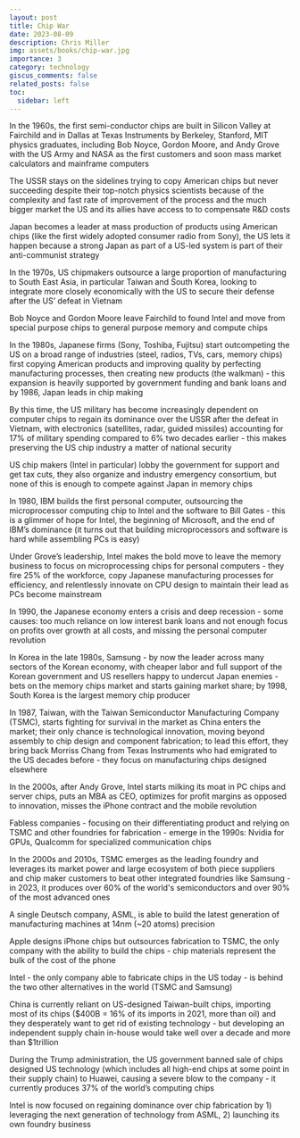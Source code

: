 ```yaml
---
layout: post
title: Chip War
date: 2023-08-09
description: Chris Miller
img: assets/books/chip-war.jpg
importance: 3
category: technology
giscus_comments: false
related_posts: false
toc:
  sidebar: left
---
```


In the 1960s, the first semi-conductor chips are built in Silicon Valley at Fairchild and in Dallas at Texas Instruments by Berkeley, Stanford, MIT physics graduates, including Bob Noyce, Gordon Moore, and Andy Grove with the US Army and NASA as the first customers and soon mass market calculators and mainframe computers

The USSR stays on the sidelines trying to copy American chips but never succeeding despite their top-notch physics scientists because of the complexity and fast rate of improvement of the process and the much bigger market the US and its allies have access to to compensate R&D costs

Japan becomes a leader at mass production of products using American chips (like the first widely adopted consumer radio from Sony), the US lets it happen because a strong Japan as part of a US-led system is part of their anti-communist strategy

In the 1970s, US chipmakers outsource a large proportion of manufacturing to South East Asia, in particular Taiwan and South Korea, looking to integrate more closely economically with the US to secure their defense after the US’ defeat in Vietnam

Bob Noyce and Gordon Moore leave Fairchild to found Intel and move from special purpose chips to general purpose memory and compute chips

In the 1980s, Japanese firms (Sony, Toshiba, Fujitsu) start outcompeting the US on a broad range of industries (steel, radios, TVs, cars, memory chips) first copying American products and improving quality by perfecting manufacturing processes, then creating new products (the walkman) - this expansion is heavily supported by government funding and bank loans and by 1986, Japan leads in chip making

By this time, the US military has become increasingly dependent on computer chips to regain its dominance over the USSR after the defeat in Vietnam, with electronics (satellites, radar, guided missiles) accounting for 17% of military spending compared to 6% two decades earlier - this makes preserving the US chip industry a matter of national security

US chip makers (Intel in particular) lobby the government for support and get tax cuts, they also organize and industry emergency consortium, but none of this is enough to compete against Japan in memory chips

In 1980, IBM builds the first personal computer, outsourcing the microprocessor computing chip to Intel and the software to Bill Gates - this is a glimmer of hope for Intel, the beginning of Microsoft, and the end of IBM’s dominance (it turns out that building microprocessors and software is hard while assembling PCs is easy)

Under Grove’s leadership, Intel makes the bold move to leave the memory business to focus on microprocessing chips for personal computers - they fire 25% of the workforce, copy Japanese manufacturing processes for efficiency, and relentlessly innovate on CPU design to maintain their lead as PCs become mainstream

In 1990, the Japanese economy enters a crisis and deep recession - some causes: too much reliance on low interest bank loans and not enough focus on profits over growth at all costs, and missing the personal computer revolution

In Korea in the late 1980s, Samsung - by now the leader across many sectors of the Korean economy, with cheaper labor and full support of the Korean government and US resellers happy to undercut Japan enemies - bets on the memory chips market and starts gaining market share; by 1998, South Korea is the largest memory chip producer 

In 1987, Taiwan, with the Taiwan Semiconductor Manufacturing Company (TSMC), starts fighting for survival in the market as China enters the market; their only chance is technological innovation, moving beyond assembly to chip design and component fabrication; to lead this effort, they bring back Morriss Chang from Texas Instruments who had emigrated to the US decades before - they focus on manufacturing chips designed elsewhere

In the 2000s, after Andy Grove, Intel starts milking its moat in PC chips and server chips, puts an MBA as CEO, optimizes for profit margins as opposed to innovation, misses the iPhone contract and the mobile revolution

Fabless companies - focusing on their differentiating product and relying on TSMC and other foundries for fabrication - emerge in the 1990s: Nvidia for GPUs, Qualcomm for specialized communication chips

In the 2000s and 2010s, TSMC emerges as the leading foundry and leverages its market power and large ecosystem of both piece suppliers and chip maker customers to beat other integrated foundries like Samsung - in 2023, it produces over 60% of the world's semiconductors and over 90% of the most advanced ones

A single Deutsch company, ASML, is able to build the latest generation of manufacturing machines at 14nm (~20 atoms) precision

Apple designs iPhone chips but outsources fabrication to TSMC, the only company with the ability to build the chips - chip materials represent the bulk of the cost of the phone

Intel - the only company able to fabricate chips in the US today - is behind the two other alternatives in the world (TSMC and Samsung)

China is currently reliant on US-designed Taiwan-built chips, importing most of its chips ($400B = 16% of its imports in 2021, more than oil) and they desperately want to get rid of existing technology - but developing an independent supply chain in-house would take well over a decade and more than $1trillion

During the Trump administration, the US government banned sale of chips designed US technology (which includes all high-end chips at some point in their supply chain) to Huawei, causing a severe blow to the company - it currently produces 37% of the world’s computing chips

Intel is now focused on regaining dominance over chip fabrication by 1) leveraging the next generation of technology from ASML, 2) launching its own foundry business
